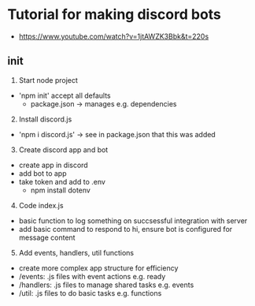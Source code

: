 # Tutorial for making discord bots
- https://www.youtube.com/watch?v=1jtAWZK3Bbk&t=220s

## init
1. Start node project
- 'npm init' accept all defaults
  - package.json -> manages e.g. dependencies

2. Install discord.js
- 'npm i discord.js' -> see in package.json that this was added

3. Create discord app and bot
- create app in discord
- add bot to app
- take token and add to .env
  - npm install dotenv

4. Code index.js
- basic function to log something on succsessful integration with server
- add basic command to respond to hi, ensure bot is configured for message content

5. Add events, handlers, util functions
- create more complex app structure for efficiency
- /events: .js files with event actions e.g. ready
- /handlers: .js files to manage shared tasks e.g. events
- /util: .js files to do basic tasks e.g. functions